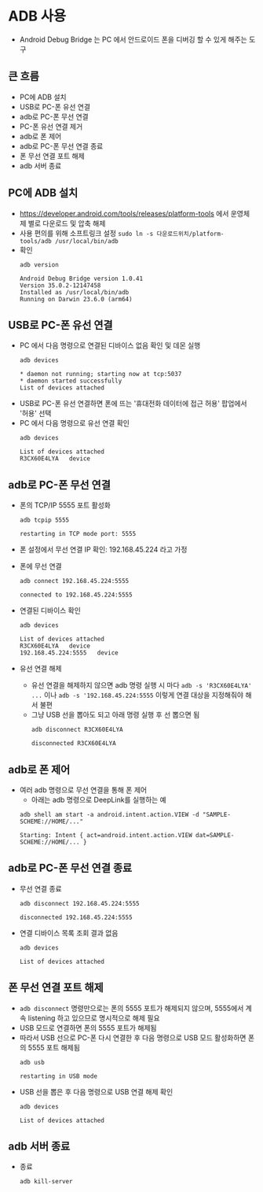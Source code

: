 # ADB 사용

- Android Debug Bridge 는 PC 에서 안드로이드 폰을 디버깅 할 수 있게 해주는 도구

## 큰 흐름

- PC에 ADB 설치
- USB로 PC-폰 유선 연결
- adb로 PC-폰 무선 연결
- PC-폰 유선 연결 제거
- adb로 폰 제어
- adb로 PC-폰 무선 연결 종료
- 폰 무선 연결 포트 해제
- adb 서버 종료


## PC에 ADB 설치

- https://developer.android.com/tools/releases/platform-tools 에서 운영체제 별로 다운로드 및 압축 해제
- 사용 편의를 위해 소프트링크 설정
  `sudo ln -s 다운로드위치/platform-tools/adb /usr/local/bin/adb`
- 확인
  ```
  adb version

  Android Debug Bridge version 1.0.41
  Version 35.0.2-12147458
  Installed as /usr/local/bin/adb
  Running on Darwin 23.6.0 (arm64)
  ```

## USB로 PC-폰 유선 연결

- PC 에서 다음 명령으로 연결된 디바이스 없음 확인 및 데몬 실행
  ```
  adb devices
  
  * daemon not running; starting now at tcp:5037
  * daemon started successfully
  List of devices attached
  ```
- USB로 PC-폰 유선 연결하면 폰에 뜨는 '휴대전화 데이터에 접근 허용' 팝업에서 '허용' 선택
- PC 에서 다음 명령으로 유선 연결 확인
  ```
  adb devices

  List of devices attached
  R3CX60E4LYA	device
  ```

## adb로 PC-폰 무선 연결

- 폰의 TCP/IP 5555 포트 활성화
  ```
  adb tcpip 5555
  
  restarting in TCP mode port: 5555
  ```
  
- 폰 설정에서 무선 연결 IP 확인: 192.168.45.224 라고 가정
- 폰에 무선 연결
  ```
  adb connect 192.168.45.224:5555
  
  connected to 192.168.45.224:5555
  ```

- 연결된 디바이스 확인

  ```
  adb devices
  
  List of devices attached
  R3CX60E4LYA	device
  192.168.45.224:5555	device
  ```

- 유선 연결 해제
  - 유선 연결을 해제하지 않으면 adb 명령 실행 시 마다 `adb -s 'R3CX60E4LYA' ...` 이나 `adb -s '192.168.45.224:5555` 이렇게 연결 대상을 지정해줘야 해서 불편
  - 그냥 USB 선을 뽑아도 되고 아래 명령 실행 후 선 뽑으면 됨
    ```
    adb disconnect R3CX60E4LYA
    
    disconnected R3CX60E4LYA
    ```

## adb로 폰 제어

- 여러 adb 명령으로 무선 연결을 통해 폰 제어
  - 아래는 adb 명령으로 DeepLink를 실행하는 예
  ```
  adb shell am start -a android.intent.action.VIEW -d "SAMPLE-SCHEME://HOME/..."

  Starting: Intent { act=android.intent.action.VIEW dat=SAMPLE-SCHEME://HOME/... }
  ```

## adb로 PC-폰 무선 연결 종료

- 무선 연결 종료
  ```
  adb disconnect 192.168.45.224:5555
  
  disconnected 192.168.45.224:5555
  ```
- 연결 디바이스 목록 조회 결과 없음
  ```
  adb devices 
  
  List of devices attached
  ```

## 폰 무선 연결 포트 해제

- `adb disconnect` 명령만으로는 폰의 5555 포트가 해제되지 않으며, 5555에서 계속 listening 하고 있으므로 명시적으로 해제 필요
- USB 모드로 연결하면 폰의 5555 포트가 해제됨
- 따라서 USB 선으로 PC-폰 다시 연결한 후 다음 명령으로 USB 모드 활성화하면 폰의 5555 포트 해제됨
  ```
  adb usb
  
  restarting in USB mode
  ```
- USB 선을 뽑은 후 다음 명령으로 USB 연결 해제 확인
  ```
  adb devices
  
  List of devices attached
  
  ```

## adb 서버 종료

- 종료

  ```
  adb kill-server
  
  
  ```
